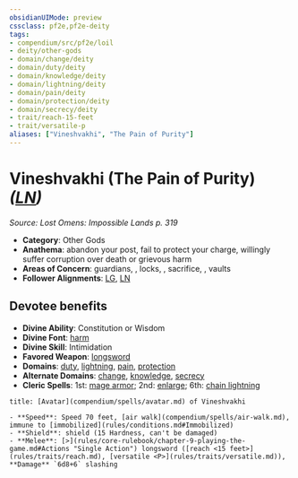 ```yaml
---
obsidianUIMode: preview
cssclass: pf2e,pf2e-deity
tags:
- compendium/src/pf2e/loil
- deity/other-gods
- domain/change/deity
- domain/duty/deity
- domain/knowledge/deity
- domain/lightning/deity
- domain/pain/deity
- domain/protection/deity
- domain/secrecy/deity
- trait/reach-15-feet
- trait/versatile-p
aliases: ["Vineshvakhi", "The Pain of Purity"]
---
```

# Vineshvakhi (The Pain of Purity) *([LN](rules/traits/lawful-neutral-b1.md))*  
*Source: Lost Omens: Impossible Lands p. 319*  

- **Category**: Other Gods
- **Anathema**: abandon your post, fail to protect your charge, willingly suffer corruption over death or grievous harm
- **Areas of Concern**: guardians, , locks, , sacrifice, , vaults
- **Follower Alignments**: [LG](rules/traits/lawful-goo-b1.md), [LN](rules/traits/lawful-neutral-b1.md)

## Devotee benefits

- **Divine Ability**: Constitution or Wisdom
- **Divine Font**: [harm](compendium/spells/harm.md)
- **Divine Skill**: Intimidation
- **Favored Weapon**: [longsword](compendium/equipment/items/longsword.md)
- **Domains**: [duty](compendium/setting/domains.md#Duty), [lightning](compendium/setting/domains.md#Lightning), [pain](compendium/setting/domains.md#Pain), [protection](compendium/setting/domains.md#Protection)
- **Alternate Domains**: [change](compendium/setting/domains.md#Change), [knowledge](compendium/setting/domains.md#Knowledge), [secrecy](compendium/setting/domains.md#Secrecy)
- **Cleric Spells**: 1st: [mage armor](compendium/spells/mage-armor.md); 2nd: [enlarge](compendium/spells/enlarge.md); 6th: [chain lightning](compendium/spells/chain-lightning.md)

```ad-embed-avatar
title: [Avatar](compendium/spells/avatar.md) of Vineshvakhi

- **Speed**: Speed 70 feet, [air walk](compendium/spells/air-walk.md), immune to [immobilized](rules/conditions.md#Immobilized)
- **Shield**: shield (15 Hardness, can't be damaged)
- **Melee**: [>](rules/core-rulebook/chapter-9-playing-the-game.md#Actions "Single Action") longsword ([reach <15 feet>](rules/traits/reach.md), [versatile <P>](rules/traits/versatile.md)), **Damage** `6d8+6` slashing
```